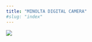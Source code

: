 ```yaml
---
title: "MINOLTA DIGITAL CAMERA"
#slug: "index"
---
```


[![](/wp-content/PICT2123-300x225.jpg)](/wp-content/PICT2123.jpg)